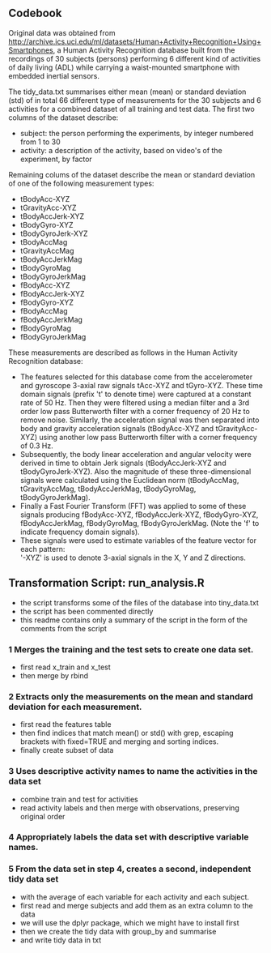 ## Codebook

Original data was obtained from http://archive.ics.uci.edu/ml/datasets/Human+Activity+Recognition+Using+Smartphones, a Human Activity Recognition database built from the recordings of 30 subjects (persons) performing 6 different kind of activities of daily living (ADL) while carrying a waist-mounted smartphone with embedded inertial sensors.

The tidy_data.txt summarises either mean (mean) or standard deviation (std) of in total 66 different type of measurements for the 30 subjects and 6 activities for a combined dataset of all training and test data. The first two columns of the dataset describe:

* subject: the person performing the experiments, by integer numbered from 1 to 30
* activity: a description of the activity, based on video's of the experiment, by factor

Remaining colums of the dataset describe the mean or standard deviation of one of the following measurement types:

* tBodyAcc-XYZ
* tGravityAcc-XYZ
* tBodyAccJerk-XYZ
* tBodyGyro-XYZ
* tBodyGyroJerk-XYZ
* tBodyAccMag
* tGravityAccMag
* tBodyAccJerkMag
* tBodyGyroMag
* tBodyGyroJerkMag
* fBodyAcc-XYZ
* fBodyAccJerk-XYZ
* fBodyGyro-XYZ
* fBodyAccMag
* fBodyAccJerkMag
* fBodyGyroMag
* fBodyGyroJerkMag

These measurements are described as follows in the Human Activity Recognition database:

* The features selected for this database come from the accelerometer and gyroscope 3-axial raw signals tAcc-XYZ and tGyro-XYZ. These time domain signals (prefix 't' to denote time) were captured at a constant rate of 50 Hz. Then they were filtered using a median filter and a 3rd order low pass Butterworth filter with a corner frequency of 20 Hz to remove noise. Similarly, the acceleration signal was then separated into body and gravity acceleration signals (tBodyAcc-XYZ and tGravityAcc-XYZ) using another low pass Butterworth filter with a corner frequency of 0.3 Hz. 
* Subsequently, the body linear acceleration and angular velocity were derived in time to obtain Jerk signals (tBodyAccJerk-XYZ and tBodyGyroJerk-XYZ). Also the magnitude of these three-dimensional signals were calculated using the Euclidean norm (tBodyAccMag, tGravityAccMag, tBodyAccJerkMag, tBodyGyroMag, tBodyGyroJerkMag). 
* Finally a Fast Fourier Transform (FFT) was applied to some of these signals producing fBodyAcc-XYZ, fBodyAccJerk-XYZ, fBodyGyro-XYZ, fBodyAccJerkMag, fBodyGyroMag, fBodyGyroJerkMag. (Note the 'f' to indicate frequency domain signals). 
* These signals were used to estimate variables of the feature vector for each pattern:  
'-XYZ' is used to denote 3-axial signals in the X, Y and Z directions.


## Transformation Script: run_analysis.R
* the script transforms some of the files of the database into tiny_data.txt
* the script has been commented directly
* this readme contains only a summary of the script in the form of the comments from the script

### 1 Merges the training and the test sets to create one data set.
* first read x_train and x_test
* then merge by rbind

### 2 Extracts only the measurements on the mean and standard deviation for each measurement. 
* first read the features table
* then find indices that match mean() or std() with grep, escaping brackets with fixed=TRUE and merging and sorting indices.
* finally create subset of data

### 3 Uses descriptive activity names to name the activities in the data set
* combine train and test for activities
* read activity labels and then merge with observations, preserving original order

### 4 Appropriately labels the data set with descriptive variable names. 

### 5 From the data set in step 4, creates a second, independent tidy data set 
* with the average of each variable for each activity and each subject.
* first read and merge subjects and add them as an extra column to the data
* we will use the dplyr package, which we might have to install first
 * then we create the tidy data with group_by and summarise
* and write tidy data in txt 

